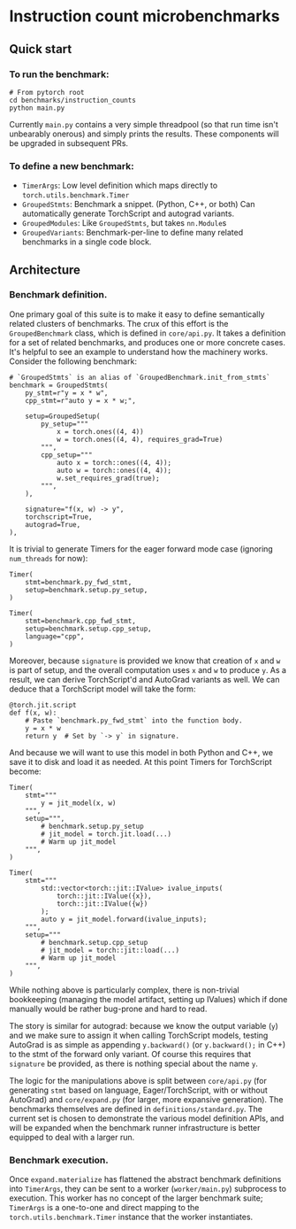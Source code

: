 # Instruction count microbenchmarks
## Quick start

### To run the benchmark:

```
# From pytorch root
cd benchmarks/instruction_counts
python main.py
```

Currently `main.py` contains a very simple threadpool (so that run time isn't
unbearably onerous) and simply prints the results. These components will be
upgraded in subsequent PRs.

### To define a new benchmark:
* `TimerArgs`: Low level definition which maps directly to
`torch.utils.benchmark.Timer`
* `GroupedStmts`: Benchmark a snippet. (Python, C++, or both) Can automatically
generate TorchScript and autograd variants.
* `GroupedModules`: Like `GroupedStmts`, but takes `nn.Module`s
* `GroupedVariants`: Benchmark-per-line to define many related benchmarks in a
single code block.

## Architecture
### Benchmark definition.

One primary goal of this suite is to make it easy to define semantically
related clusters of benchmarks. The crux of this effort is the
`GroupedBenchmark` class, which is defined in `core/api.py`. It takes a
definition for a set of related benchmarks, and produces one or more concrete
cases. It's helpful to see an example to understand how the machinery works.
Consider the following benchmark:

```
# `GroupedStmts` is an alias of `GroupedBenchmark.init_from_stmts`
benchmark = GroupedStmts(
    py_stmt=r"y = x * w",
    cpp_stmt=r"auto y = x * w;",

    setup=GroupedSetup(
        py_setup="""
            x = torch.ones((4, 4))
            w = torch.ones((4, 4), requires_grad=True)
        """,
        cpp_setup="""
            auto x = torch::ones((4, 4));
            auto w = torch::ones((4, 4));
            w.set_requires_grad(true);
        """,
    ),

    signature="f(x, w) -> y",
    torchscript=True,
    autograd=True,
),
```

It is trivial to generate Timers for the eager forward mode case (ignoring
`num_threads` for now):

```
Timer(
    stmt=benchmark.py_fwd_stmt,
    setup=benchmark.setup.py_setup,
)

Timer(
    stmt=benchmark.cpp_fwd_stmt,
    setup=benchmark.setup.cpp_setup,
    language="cpp",
)
```

Moreover, because `signature` is provided we know that creation of `x` and `w`
is part of setup, and the overall computation uses `x` and `w` to produce `y`.
As a result, we can derive TorchScript'd and AutoGrad variants as well. We can
deduce that a TorchScript model will take the form:

```
@torch.jit.script
def f(x, w):
    # Paste `benchmark.py_fwd_stmt` into the function body.
    y = x * w
    return y  # Set by `-> y` in signature.
```

And because we will want to use this model in both Python and C++, we save it to
disk and load it as needed. At this point Timers for TorchScript become:

```
Timer(
    stmt="""
        y = jit_model(x, w)
    """,
    setup=""",
        # benchmark.setup.py_setup
        # jit_model = torch.jit.load(...)
        # Warm up jit_model
    """,
)

Timer(
    stmt="""
        std::vector<torch::jit::IValue> ivalue_inputs(
            torch::jit::IValue({x}),
            torch::jit::IValue({w})
        );
        auto y = jit_model.forward(ivalue_inputs);
    """,
    setup="""
        # benchmark.setup.cpp_setup
        # jit_model = torch::jit::load(...)
        # Warm up jit_model
    """,
)
```

While nothing above is particularly complex, there is non-trivial bookkeeping
(managing the model artifact, setting up IValues) which if done manually would
be rather bug-prone and hard to read.

The story is similar for autograd: because we know the output variable (`y`)
and we make sure to assign it when calling TorchScript models, testing AutoGrad
is as simple as appending `y.backward()` (or `y.backward();` in C++) to the
stmt of the forward only variant. Of course this requires that `signature` be
provided, as there is nothing special about the name `y`.

The logic for the manipulations above is split between `core/api.py` (for
generating `stmt` based on language, Eager/TorchScript, with or without AutoGrad)
and `core/expand.py` (for larger, more expansive generation). The benchmarks
themselves are defined in `definitions/standard.py`. The current set is chosen
to demonstrate the various model definition APIs, and will be expanded when the
benchmark runner infrastructure is better equipped to deal with a larger run.

### Benchmark execution.

Once `expand.materialize` has flattened the abstract benchmark definitions into
`TimerArgs`, they can be sent to a worker (`worker/main.py`) subprocess to
execution. This worker has no concept of the larger benchmark suite; `TimerArgs`
is a one-to-one and direct mapping to the `torch.utils.benchmark.Timer` instance
that the worker instantiates.
